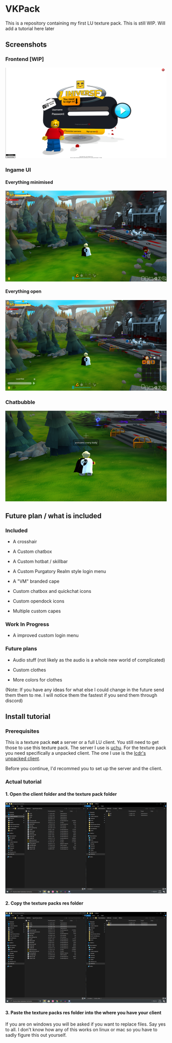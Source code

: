 # VKPack
This is a repository containing my first LU texture pack. This is still WIP. Will add a tutorial here later


## Screenshots

### Frontend [WIP]
![](https://github.com/VaiskiKP/VKPack/blob/master/readme%20stuff/frontend%20rn.PNG?raw=true)

### Ingame UI

#### Everything minimised
![](https://github.com/VaiskiKP/VKPack/blob/master/readme%20stuff/ingame%201.PNG?raw=true)

#### Everything open
![](https://github.com/VaiskiKP/VKPack/blob/master/readme%20stuff/ingame%202.PNG?raw=true)

### Chatbubble
![](https://github.com/VaiskiKP/VKPack/blob/master/readme%20stuff/ingame%203.png?raw=true)

## Future plan / what is included

### Included

- A crosshair

- A Custom chatbox

- A Custom hotbat / skillbar

- A Custom Purgatory Realm style login menu

- A "VM" branded cape

- Custom chatbox and quickchat icons

- Custom opendock icons

- Multiple custom capes

### Work In Progress

- A improved custom login menu

### Future plans

- Audio stuff (not likely as the audio is a whole new world of complicated)

- Custom clothes

- More colors for clothes

(Note: If you have any ideas for what else I could change in the future send them them to me. I will notice them the fastest if you send them through discord)

## Install tutorial

### Prerequisites
This is a texture pack **not** a server or a full LU client. You still need to get those to use this texture pack. The server I use is [uchu](https://github.com/yuwui/Uchu). For the texture pack you need specifically a unpacked client. The one I use is the [lcdr's unpacked client](https://mega.nz/file/zhRzBa4C#B5eY94-6vYmjJYqXkDXDM5hiqkPhZ7yb9ShCHG3Lgo8).

Before you continue, I'd recommed you to set up the server and the client.

### Actual tutorial

#### 1. Open the client folder and the texture pack folder
![](https://github.com/VaiskiKP/VKPack/blob/master/readme%20stuff/tutorial%20screenshot1.PNG?raw=true)

#### 2. Copy the texture packs res folder
![](https://github.com/VaiskiKP/VKPack/blob/master/readme%20stuff/tutorial%20screenshot2.PNG?raw=true)

#### 3. Paste the texture packs res folder into the where you have your client
If you are on windows you will be asked if you want to replace files. Say yes to all. I don't know how any of this works on linux or mac so you have to sadly figure this out yourself.
